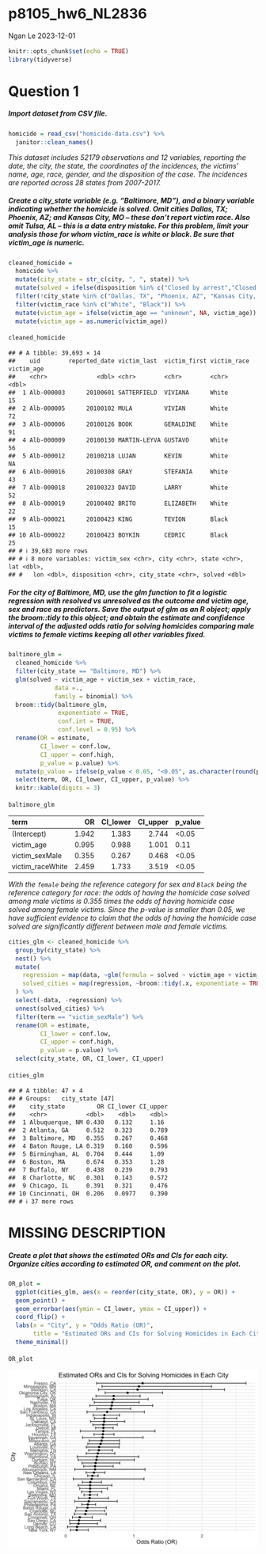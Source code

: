 p8105_hw6_NL2836
================
Ngan Le
2023-12-01

``` r
knitr::opts_chunk$set(echo = TRUE)
library(tidyverse)
```

# Question 1

##### Import dataset from CSV file.

``` r
homicide = read_csv("homicide-data.csv") %>% 
  janitor::clean_names()
```

*This dataset includes 52179 observations and 12 variables, reporting
the date, the city, the state, the coordinates of the incidences, the
victims’ name, age, race, gender, and the disposition of the case. The
incidences are reported across 28 states from 2007-2017.*

##### Create a city_state variable (e.g. “Baltimore, MD”), and a binary variable indicating whether the homicide is solved. Omit cities Dallas, TX; Phoenix, AZ; and Kansas City, MO – these don’t report victim race. Also omit Tulsa, AL – this is a data entry mistake. For this problem, limit your analysis those for whom victim_race is white or black. Be sure that victim_age is numeric.

``` r
cleaned_homicide =
  homicide %>%
  mutate(city_state = str_c(city, ", ", state)) %>% 
  mutate(solved = ifelse(disposition %in% c("Closed by arrest","Closed without arrest"), 1, 0)) %>%
  filter(!city_state %in% c("Dallas, TX", "Phoenix, AZ", "Kansas City, MO", "Tulsa, AL")) %>%
  filter(victim_race %in% c("White", "Black")) %>%
  mutate(victim_age = ifelse(victim_age == "unknown", NA, victim_age)) %>%
  mutate(victim_age = as.numeric(victim_age))

cleaned_homicide
```

    ## # A tibble: 39,693 × 14
    ##    uid        reported_date victim_last  victim_first victim_race victim_age
    ##    <chr>              <dbl> <chr>        <chr>        <chr>            <dbl>
    ##  1 Alb-000003      20100601 SATTERFIELD  VIVIANA      White               15
    ##  2 Alb-000005      20100102 MULA         VIVIAN       White               72
    ##  3 Alb-000006      20100126 BOOK         GERALDINE    White               91
    ##  4 Alb-000009      20100130 MARTIN-LEYVA GUSTAVO      White               56
    ##  5 Alb-000012      20100218 LUJAN        KEVIN        White               NA
    ##  6 Alb-000016      20100308 GRAY         STEFANIA     White               43
    ##  7 Alb-000018      20100323 DAVID        LARRY        White               52
    ##  8 Alb-000019      20100402 BRITO        ELIZABETH    White               22
    ##  9 Alb-000021      20100423 KING         TEVION       Black               15
    ## 10 Alb-000022      20100423 BOYKIN       CEDRIC       Black               25
    ## # ℹ 39,683 more rows
    ## # ℹ 8 more variables: victim_sex <chr>, city <chr>, state <chr>, lat <dbl>,
    ## #   lon <dbl>, disposition <chr>, city_state <chr>, solved <dbl>

##### For the city of Baltimore, MD, use the glm function to fit a logistic regression with resolved vs unresolved as the outcome and victim age, sex and race as predictors. Save the output of glm as an R object; apply the broom::tidy to this object; and obtain the estimate and confidence interval of the adjusted odds ratio for solving homicides comparing male victims to female victims keeping all other variables fixed.

``` r
baltimore_glm =
  cleaned_homicide %>%
  filter(city_state == "Baltimore, MD") %>%
  glm(solved ~ victim_age + victim_sex + victim_race, 
             data =., 
             family = binomial) %>% 
  broom::tidy(baltimore_glm, 
              exponentiate = TRUE, 
              conf.int = TRUE, 
              conf.level = 0.95) %>% 
  rename(OR = estimate, 
         CI_lower = conf.low, 
         CI_upper = conf.high,
         p_value = p.value) %>%
  mutate(p_value = ifelse(p_value < 0.05, "<0.05", as.character(round(p_value, 3)))) %>%
  select(term, OR, CI_lower, CI_upper, p_value) %>% 
  knitr::kable(digits = 3)

baltimore_glm
```

| term             |    OR | CI_lower | CI_upper | p_value |
|:-----------------|------:|---------:|---------:|:--------|
| (Intercept)      | 1.942 |    1.383 |    2.744 | \<0.05  |
| victim_age       | 0.995 |    0.988 |    1.001 | 0.11    |
| victim_sexMale   | 0.355 |    0.267 |    0.468 | \<0.05  |
| victim_raceWhite | 2.459 |    1.733 |    3.519 | \<0.05  |

*With the `female` being the reference category for sex and `Black`
being the reference category for race: the odds of having the homicide
case solved among male victims is 0.355 times the odds of having
homicide case solved among female victims. Since the p-value is smaller
than 0.05, we have sufficient evidence to claim that the odds of having
the homicide case solved are significantly different between male and
female victims.*

``` r
cities_glm <- cleaned_homicide %>% 
  group_by(city_state) %>%
  nest() %>%
  mutate(
    regression = map(data, ~glm(formula = solved ~ victim_age + victim_sex + victim_race, data = ., family = binomial())),
    solved_cities = map(regression, ~broom::tidy(.x, exponentiate = TRUE, conf.int = TRUE, conf.level = 0.95))
  ) %>% 
  select(-data, -regression) %>% 
  unnest(solved_cities) %>% 
  filter(term == "victim_sexMale") %>% 
  rename(OR = estimate, 
         CI_lower = conf.low, 
         CI_upper = conf.high,
         p_value = p.value) %>% 
  select(city_state, OR, CI_lower, CI_upper) 

cities_glm
```

    ## # A tibble: 47 × 4
    ## # Groups:   city_state [47]
    ##    city_state         OR CI_lower CI_upper
    ##    <chr>           <dbl>    <dbl>    <dbl>
    ##  1 Albuquerque, NM 0.430   0.132     1.16 
    ##  2 Atlanta, GA     0.512   0.323     0.789
    ##  3 Baltimore, MD   0.355   0.267     0.468
    ##  4 Baton Rouge, LA 0.319   0.160     0.596
    ##  5 Birmingham, AL  0.704   0.444     1.09 
    ##  6 Boston, MA      0.674   0.353     1.28 
    ##  7 Buffalo, NY     0.438   0.239     0.793
    ##  8 Charlotte, NC   0.301   0.143     0.572
    ##  9 Chicago, IL     0.391   0.321     0.476
    ## 10 Cincinnati, OH  0.206   0.0977    0.390
    ## # ℹ 37 more rows

# MISSING DESCRIPTION

##### Create a plot that shows the estimated ORs and CIs for each city. Organize cities according to estimated OR, and comment on the plot.

``` r
OR_plot = 
  ggplot(cities_glm, aes(x = reorder(city_state, OR), y = OR)) +
  geom_point() +
  geom_errorbar(aes(ymin = CI_lower, ymax = CI_upper)) +
  coord_flip() +
  labs(x = "City", y = "Odds Ratio (OR)", 
       title = "Estimated ORs and CIs for Solving Homicides in Each City") +
  theme_minimal()

OR_plot
```

![](p8105_hw6_nl2836_files/figure-gfm/unnamed-chunk-1-1.png)<!-- -->
